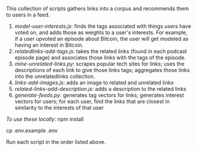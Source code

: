 This collection of scripts gathers links into a corpus and recommends them to users in a feed.

1. *model-user-interests.js*: finds the tags associated with things users have voted on, and adds those as weights to a user's interests. For example, if a user upvoted an episode about Bitcoin, the user will get modeled as having an interest in Bitcoin.
2. *relatedlinks-add-tags.js*: takes the related links (found in each podcast episode page) and associates those links with the tags of the episode.
3. *mine-unrelated-links.py*: scrapes popular tech sites for links; uses the descriptions of each link to give those links tags; aggregates those links into the unrelatedlinks collection.
4. *links-add-images.js*: adds an image to related and unrelated links
5. *related-links-add-description.js*: adds a description to the related links
6. *generate-feeds.py*: generates tag vectors for links; generates interest vectors for users; for each user, find the links that are closest in similarity to the interests of that user

*To use these locally*:
npm install

cp .env.example .env

Run each script in the order listed above.
